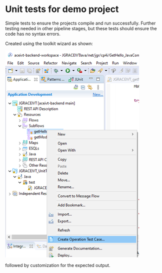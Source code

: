 # Unit tests for demo project

Simple tests to ensure the projects compile and run successfully. Further testing needed in 
other pipeline stages, but these tests should ensure the code has no syntax errors.

Created using the toolkit wizard as shown:

![create test menu item](aceivt-backend-create-test.png)

followed by customization for the expected output.
